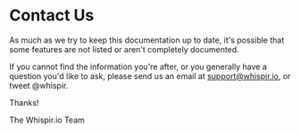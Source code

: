 # Contact Us

As much as we try to keep this documentation up to date, it's possible that some features are not listed or aren't completely documented.

If you cannot find the information you're after, or you generally have a question you'd like to ask, please send us an email at [support@whispir.io](mailto:support@whispir.io), or tweet @whispir.

Thanks!

The Whispir.io Team

